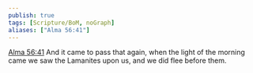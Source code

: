 ```yaml
---
publish: true
tags: [Scripture/BoM, noGraph]
aliases: ["Alma 56:41"]
---
```

[Alma 56:41](https://churchofjesuschrist.org/study/scriptures/bofm/alma/56?lang=eng&id=p41#p41) And it came to pass that again, when the light of the morning came we saw the Lamanites upon us, and we did flee before them.
